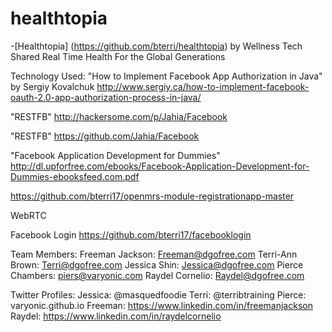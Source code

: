 # healthtopia


-[Healthtopia] (https://github.com/bterri/healthtopia) by Wellness Tech
Shared Real Time Health For the Global Generations

Technology Used:
"How to Implement Facebook App Authorization in Java" by Sergiy Kovalchuk http://www.sergiy.ca/how-to-implement-facebook-oauth-2.0-app-authorization-process-in-java/

"RESTFB" http://hackersome.com/p/Jahia/Facebook

"RESTFB" https://github.com/Jahia/Facebook

"Facebook Application Development for Dummies" http://dl.upforfree.com/ebooks/Facebook-Application-Development-for-Dummies-ebooksfeed.com.pdf

https://github.com/bterri17/openmrs-module-registrationapp-master

WebRTC

Facebook Login https://github.com/bterri17/facebooklogin

Team Members:
Freeman Jackson: Freeman@dgofree.com
Terri-Ann Brown: Terri@dgofree.com
Jessica Shin: Jessica@dgofree.com
Pierce Chambers: piers@varyonic.com
Raydel Cornelio: Raydel@dgofree.com

Twitter Profiles:
Jessica: @masquedfoodie
Terri: @terribtraining
Pierce: varyonic.github.io
Freeman: https://www.linkedin.com/in/freemanjackson
Raydel: https://www.linkedin.com/in/raydelcornelio

